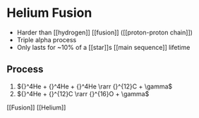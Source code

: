 # Helium Fusion

- Harder than [[hydrogen]] [[fusion]] ([[proton-proton chain]])
- Triple alpha process
- Only lasts for ~10% of a [[star]]s [[main sequence]] lifetime

## Process

1. ${}^4He + {}^4He + {}^4He \rarr {}^{12}C + \gamma$
2. ${}^4He + {}^{12}C \rarr {}^{16}O + \gamma$

[[Fusion]] [[Helium]]


